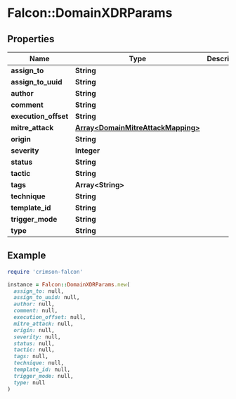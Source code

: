 # Falcon::DomainXDRParams

## Properties

| Name | Type | Description | Notes |
| ---- | ---- | ----------- | ----- |
| **assign_to** | **String** |  |  |
| **assign_to_uuid** | **String** |  |  |
| **author** | **String** |  |  |
| **comment** | **String** |  |  |
| **execution_offset** | **String** |  |  |
| **mitre_attack** | [**Array&lt;DomainMitreAttackMapping&gt;**](DomainMitreAttackMapping.md) |  | [optional] |
| **origin** | **String** |  |  |
| **severity** | **Integer** |  |  |
| **status** | **String** |  |  |
| **tactic** | **String** |  |  |
| **tags** | **Array&lt;String&gt;** |  |  |
| **technique** | **String** |  |  |
| **template_id** | **String** |  |  |
| **trigger_mode** | **String** |  |  |
| **type** | **String** |  |  |

## Example

```ruby
require 'crimson-falcon'

instance = Falcon::DomainXDRParams.new(
  assign_to: null,
  assign_to_uuid: null,
  author: null,
  comment: null,
  execution_offset: null,
  mitre_attack: null,
  origin: null,
  severity: null,
  status: null,
  tactic: null,
  tags: null,
  technique: null,
  template_id: null,
  trigger_mode: null,
  type: null
)
```

